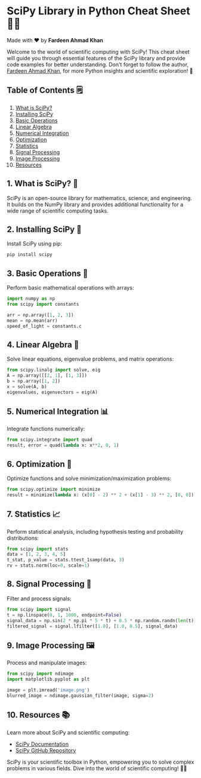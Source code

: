 # SciPy Library in Python Cheat Sheet 🧪🐍

Made with :heart: by **Fardeen Ahmad Khan**

Welcome to the world of scientific computing with SciPy! This cheat sheet will guide you through essential features of the SciPy library and provide code examples for better understanding. Don't forget to follow the author, [Fardeen Ahmad Khan](https://github.com/I-Fardeen), for more Python insights and scientific exploration! 🌟

## Table of Contents 🗒️

1. [What is SciPy?](#what-is-scipy)
2. [Installing SciPy](#installing-scipy)
3. [Basic Operations](#basic-operations)
4. [Linear Algebra](#linear-algebra)
5. [Numerical Integration](#numerical-integration)
6. [Optimization](#optimization)
7. [Statistics](#statistics)
8. [Signal Processing](#signal-processing)
9. [Image Processing](#image-processing)
10. [Resources](#resources)

## 1. What is SciPy? 🧪

SciPy is an open-source library for mathematics, science, and engineering. It builds on the NumPy library and provides additional functionality for a wide range of scientific computing tasks.

## 2. Installing SciPy 🚀

Install SciPy using pip:

```python
pip install scipy
```

## 3. Basic Operations 🧮

Perform basic mathematical operations with arrays:

```python
import numpy as np
from scipy import constants

arr = np.array([1, 2, 3])
mean = np.mean(arr)
speed_of_light = constants.c
```

## 4. Linear Algebra 🧮

Solve linear equations, eigenvalue problems, and matrix operations:

```python
from scipy.linalg import solve, eig
A = np.array([[2, 1], [1, 3]])
b = np.array([1, 2])
x = solve(A, b)
eigenvalues, eigenvectors = eig(A)
```

## 5. Numerical Integration 📊

Integrate functions numerically:

```python
from scipy.integrate import quad
result, error = quad(lambda x: x**2, 0, 1)
```

## 6. Optimization 🎯

Optimize functions and solve minimization/maximization problems:

```python
from scipy.optimize import minimize
result = minimize(lambda x: (x[0] - 2) ** 2 + (x[1] - 3) ** 2, [0, 0])
```

## 7. Statistics 📈

Perform statistical analysis, including hypothesis testing and probability distributions:

```python
from scipy import stats
data = [1, 2, 3, 4, 5]
t_stat, p_value = stats.ttest_1samp(data, 3)
rv = stats.norm(loc=0, scale=1)
```

## 8. Signal Processing 🎵

Filter and process signals:

```python
from scipy import signal
t = np.linspace(0, 1, 1000, endpoint=False)
signal_data = np.sin(2 * np.pi * 5 * t) + 0.5 * np.random.randn(len(t))
filtered_signal = signal.lfilter([1.0], [1.0, 0.5], signal_data)
```

## 9. Image Processing 🖼️

Process and manipulate images:

```python
from scipy import ndimage
import matplotlib.pyplot as plt

image = plt.imread('image.png')
blurred_image = ndimage.gaussian_filter(image, sigma=2)
```

## 10. Resources 📚

Learn more about SciPy and scientific computing:

- [SciPy Documentation](https://docs.scipy.org/doc/scipy/reference/)
- [SciPy GitHub Repository](https://github.com/scipy/scipy)

SciPy is your scientific toolbox in Python, empowering you to solve complex problems in various fields. Dive into the world of scientific computing! 🧪🐍
